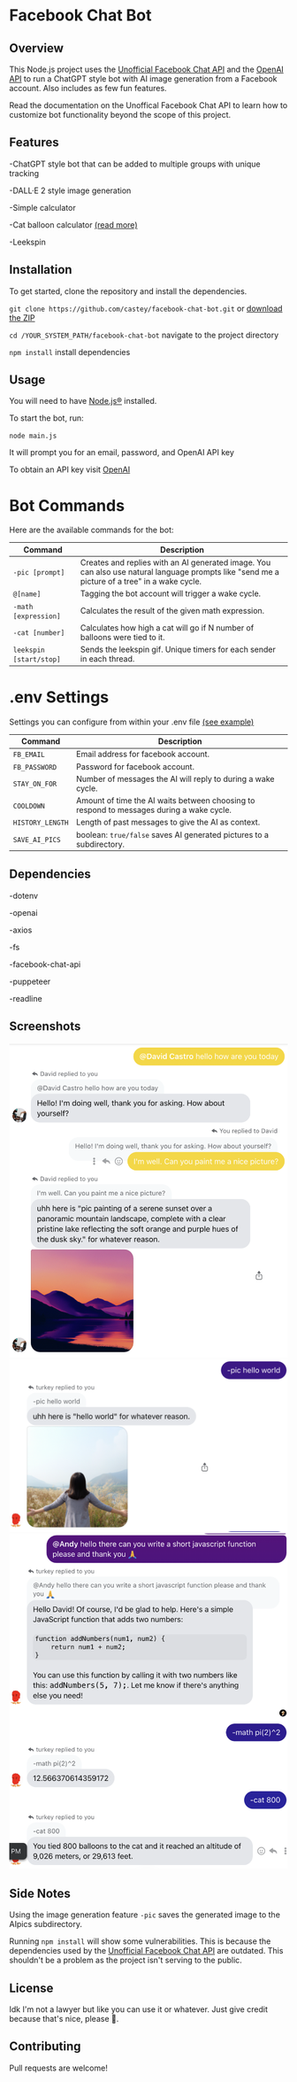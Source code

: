 # Facebook Chat Bot
## Overview
This Node.js project uses the [Unofficial Facebook Chat API](https://github.com/Schmavery/facebook-chat-api) and the [OpenAI API](https://platform.openai.com/docs/introduction) to run a ChatGPT style bot with AI image generation from a Facebook account. Also includes as few fun features.

Read the documentation on the Unoffical Facebook Chat API to learn how to customize bot functionality beyond the scope of this project.

## Features
-ChatGPT style bot that can be added to multiple groups with unique tracking

-DALL·E 2 style image generation

-Simple calculator 

-Cat balloon calculator [(read more)](https://chat.openai.com/share/3bce0d7c-9715-4a0e-8ce5-5ba70426292f)

-Leekspin

## Installation
To get started, clone the repository and install the dependencies.

`git clone https://github.com/castey/facebook-chat-bot.git` or [download the ZIP](https://github.com/castey/facebook-chat-bot/archive/refs/heads/main.zip)

`cd /YOUR_SYSTEM_PATH/facebook-chat-bot` navigate to the project directory 

`npm install` install dependencies 

## Usage

You will need to have [Node.js®](https://nodejs.org/en) installed.

To start the bot, run:

`node main.js`

It will prompt you for an email, password, and OpenAI API key

To obtain an API key visit [OpenAI](https://platform.openai.com/)

# Bot Commands

Here are the available commands for the bot:

| Command                 | Description                                               |
|-------------------------|-----------------------------------------------------------|
| `-pic [prompt]`         | Creates and replies with an AI generated image. You can also use natural language prompts like "send me a picture of a tree" in a wake cycle. |
| `@[name]`               | Tagging the bot account will trigger a wake cycle.        |
| `-math [expression]`    | Calculates the result of the given math expression.       |
| `-cat [number]`         | Calculates how high a cat will go if N number of balloons were tied to it. |
| `leekspin [start/stop]` | Sends the leekspin gif. Unique timers for each sender in each thread. |

# .env Settings

Settings you can configure from within your .env file [(see example)](https://github.com/castey/facebook-chat-bot/blob/main/.env.example)

| Command                 | Description                                               |
|-------------------------|-----------------------------------------------------------|
| `FB_EMAIL`              | Email address for facebook account. |
| `FB_PASSWORD`           | Password for facebook account.      |
| `STAY_ON_FOR`           | Number of messages the AI will reply to during a wake cycle. |
| `COOLDOWN`              | Amount of time the AI waits between choosing to respond to messages during a wake cycle. |
| `HISTORY_LENGTH`        | Length of past messages to give the AI as context. |
| `SAVE_AI_PICS`          | boolean: `true/false` saves AI generated pictures to a subdirectory. |

## Dependencies

-dotenv

-openai

-axios

-fs

-facebook-chat-api

-puppeteer

-readline

## Screenshots
![Example Image](resources/nlp.png)
![Example Image](resources/pic.png)
![Example Image](resources/bot.png)

## Side Notes

Using the image generation feature `-pic` saves the generated image to the AIpics subdirectory. 

Running `npm install` will show some vulnerabilities. This is because the dependencies used by the [Unofficial Facebook Chat API](https://github.com/Schmavery/facebook-chat-api) are outdated. This shouldn't be a problem as the project isn't serving to the public.
 
## License
Idk I'm not a lawyer but like you can use it or whatever. Just give credit because that's nice, please 🥹.

## Contributing
Pull requests are welcome!